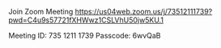 Join Zoom Meeting
https://us04web.zoom.us/j/73512111739?pwd=C4u9s57721fXHWwz1CSLVhU50jw5KU.1

Meeting ID: 735 1211 1739
Passcode: 6wvQaB




